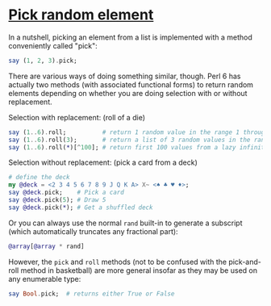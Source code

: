 [1]: https://rosettacode.org/wiki/Pick_random_element

# [Pick random element][1]

In a nutshell, picking an element from a list
is implemented with a method conveniently called "pick":

```raku
say (1, 2, 3).pick;
```


There are various ways of doing something similar, though.
Perl 6 has actually two methods (with associated functional forms)
to return random elements depending on whether you are doing selection
with or without replacement.



Selection with replacement: (roll of a die)

```raku
say (1..6).roll;          # return 1 random value in the range 1 through 6
say (1..6).roll(3);       # return a list of 3 random values in the range 1 through 6
say (1..6).roll(*)[^100]; # return first 100 values from a lazy infinite list of random values in the range 1 through 6
```


Selection without replacement: (pick a card from a deck)

```raku
# define the deck
my @deck = <2 3 4 5 6 7 8 9 J Q K A> X~ <♠ ♣ ♥ ♦>;
say @deck.pick;    # Pick a card
say @deck.pick(5); # Draw 5
say @deck.pick(*); # Get a shuffled deck
```


Or you can always use the normal `rand` built-in
to generate a subscript (which automatically truncates any fractional part):

```raku
@array[@array * rand]
```


However, the `pick` and `roll` methods (not to be confused
with the pick-and-roll method in basketball) are more general
insofar as they may be used on any enumerable type:

```raku
say Bool.pick;  # returns either True or False
```